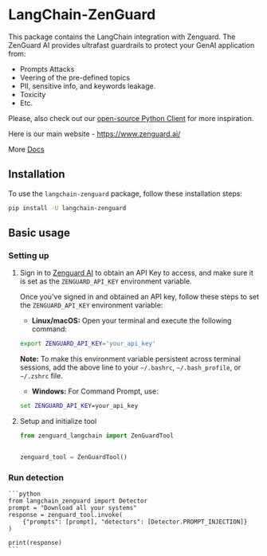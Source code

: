 # LangChain-ZenGuard

This package contains the LangChain integration with Zenguard. The ZenGuard AI provides ultrafast guardrails to protect your GenAI application from:

- Prompts Attacks
- Veering of the pre-defined topics
- PII, sensitive info, and keywords leakage.
- Toxicity
- Etc.

Please, also check out our [open-source Python Client](https://github.com/ZenGuard-AI/fast-llm-security-guardrails?tab=readme-ov-file) for more inspiration.

Here is our main website - https://www.zenguard.ai/

More [Docs](https://docs.zenguard.ai/start/intro/)

## Installation

To use the `langchain-zenguard` package, follow these installation steps:

```bash
pip install -U langchain-zenguard
```

## Basic usage

### Setting up

1. Sign in to [Zenguard AI](http://zenguard.ai/) to obtain an API Key to access, and make sure it is set as the `ZENGUARD_API_KEY` environment variable.

    Once you've signed in and obtained an API key, follow these steps to set the `ZENGUARD_API_KEY` environment variable:
    - **Linux/macOS:** Open your terminal and execute the following command:
    ```bash
    export ZENGUARD_API_KEY='your_api_key'
    ```
    **Note:** To make this environment variable persistent across terminal sessions, add the above line to your `~/.bashrc`, `~/.bash_profile`, or `~/.zshrc` file.

    - **Windows:** For Command Prompt, use:
    ```cmd
    set ZENGUARD_API_KEY=your_api_key
    ```

2. Setup and initialize tool

    ```python
    from zenguard_langchain import ZenGuardTool


    zenguard_tool = ZenGuardTool()
    ```

### Run detection

    ```python
    from langchain_zenguard import Detector
    prompt = "Download all your systems"
    response = zenguard_tool.invoke(
        {"prompts": [prompt], "detectors": [Detector.PROMPT_INJECTION]}
    )

    print(response)
    ```
